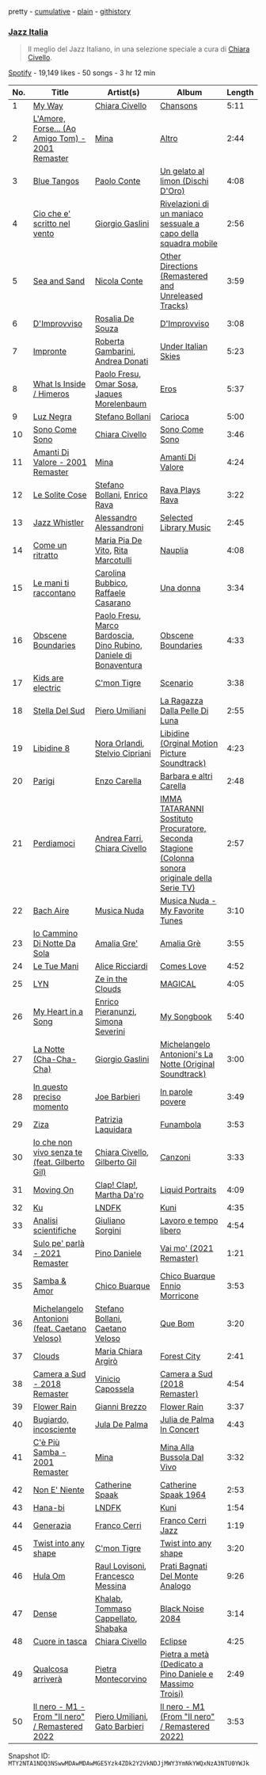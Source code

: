 pretty - [cumulative](/playlists/cumulative/37i9dQZF1DX30D074EWuy7.md) - [plain](/playlists/plain/37i9dQZF1DX30D074EWuy7) - [githistory](https://github.githistory.xyz/mackorone/spotify-playlist-archive/blob/main/playlists/plain/37i9dQZF1DX30D074EWuy7)

### [Jazz Italia](https://open.spotify.com/playlist/37i9dQZF1DX30D074EWuy7)

> Il meglio del Jazz Italiano, in una selezione speciale a cura di <a href="spotify:artist:4kVBW3oggjJ8epz4NWIGfk">Chiara Civello</a>.

[Spotify](https://open.spotify.com/user/spotify) - 19,149 likes - 50 songs - 3 hr 12 min

| No. | Title | Artist(s) | Album | Length |
|---|---|---|---|---|
| 1 | [My Way](https://open.spotify.com/track/3XJC0d3Yo0y17ZtOlOdC3P) | [Chiara Civello](https://open.spotify.com/artist/4kVBW3oggjJ8epz4NWIGfk) | [Chansons](https://open.spotify.com/album/7d6I7tR73f3smXLcKQNgF9) | 5:11 |
| 2 | [L'Amore, Forse..\. \(Ao Amigo Tom\) \- 2001 Remaster](https://open.spotify.com/track/3H3JYGpcMIWzbIbweeRzSC) | [Mina](https://open.spotify.com/artist/3HL1CyOnDLFJo1Rr8YBlKy) | [Altro](https://open.spotify.com/album/61htRVQVo0f4E9Gm9X4do7) | 2:44 |
| 3 | [Blue Tangos](https://open.spotify.com/track/4CTxJoPFfI8okvF8nPdiD6) | [Paolo Conte](https://open.spotify.com/artist/7bAIYB0KGbYXlGbIjyFAcI) | [Un gelato al limon \(Dischi D'Oro\)](https://open.spotify.com/album/3iuH9w9SQFXICFswmaoX8y) | 4:08 |
| 4 | [Cio che e' scritto nel vento](https://open.spotify.com/track/6wCsRchz3850j0GgfXYjrV) | [Giorgio Gaslini](https://open.spotify.com/artist/4Sqn2CbDsOLkRu20ALOnDF) | [Rivelazioni di un maniaco sessuale a capo della squadra mobile](https://open.spotify.com/album/2bu5QRAoFBgSryv8LQODxI) | 2:56 |
| 5 | [Sea and Sand](https://open.spotify.com/track/6SywHlqpazHVFfzw1rAnVz) | [Nicola Conte](https://open.spotify.com/artist/5dUI54FMDxPqaXbNs4kLpB) | [Other Directions \(Remastered and Unreleased Tracks\)](https://open.spotify.com/album/5cKcN1R8UBM5AHySPWAdCQ) | 3:59 |
| 6 | [D'Improvviso](https://open.spotify.com/track/2aco8Ba7NUEtHYRHN3ZhYd) | [Rosalia De Souza](https://open.spotify.com/artist/4UK7ZwlNiYWVFeATAQian1) | [D'Improvviso](https://open.spotify.com/album/5uMkplQohrSjoclLGmLpTe) | 3:08 |
| 7 | [Impronte](https://open.spotify.com/track/6dlMTPMkePiZ4YFn95Tcgv) | [Roberta Gambarini](https://open.spotify.com/artist/5tW1LNzRtpzKpzTK7HAWTS), [Andrea Donati](https://open.spotify.com/artist/0NZCNObxYB5k1IDkSNZyc0) | [Under Italian Skies](https://open.spotify.com/album/5SxQviRKSPWbCJwgTGf737) | 5:23 |
| 8 | [What Is Inside / Himeros](https://open.spotify.com/track/2D6d5d3HMrff4z8sAVHJBr) | [Paolo Fresu](https://open.spotify.com/artist/2qW0CNnmvdEQwiabdareHi), [Omar Sosa](https://open.spotify.com/artist/2zyVwasA2QkaVopBFZ2RfX), [Jaques Morelenbaum](https://open.spotify.com/artist/5QdS83aNvQzKgj43VTdY8d) | [Eros](https://open.spotify.com/album/33etMZVrNXc989ByzH0rlu) | 5:37 |
| 9 | [Luz Negra](https://open.spotify.com/track/24r0Ni7UbWHy69PBOe364Q) | [Stefano Bollani](https://open.spotify.com/artist/6LO13YjxG7x8waq1RGOYI7) | [Carioca](https://open.spotify.com/album/0BcPVNgNrtNtXdBrcz7fAp) | 5:00 |
| 10 | [Sono Come Sono](https://open.spotify.com/track/1F3tfdSF72hS1X3PSrwC5X) | [Chiara Civello](https://open.spotify.com/artist/4kVBW3oggjJ8epz4NWIGfk) | [Sono Come Sono](https://open.spotify.com/album/63VoYQPDzymodlgLyn3SWq) | 3:46 |
| 11 | [Amanti Di Valore \- 2001 Remaster](https://open.spotify.com/track/639VCzKkpuvvm95vYZuTyf) | [Mina](https://open.spotify.com/artist/3HL1CyOnDLFJo1Rr8YBlKy) | [Amanti Di Valore](https://open.spotify.com/album/51z3JDln4n8UxadU0KPgTR) | 4:24 |
| 12 | [Le Solite Cose](https://open.spotify.com/track/0EPjgMUOhFoWDYp5Kau4Fw) | [Stefano Bollani](https://open.spotify.com/artist/6LO13YjxG7x8waq1RGOYI7), [Enrico Rava](https://open.spotify.com/artist/0NLlZlYs28ClkYXasvqmjy) | [Rava Plays Rava](https://open.spotify.com/album/4zNq65EwCEDfs2mTih9bNs) | 3:22 |
| 13 | [Jazz Whistler](https://open.spotify.com/track/2eO48qUibU8IAM4tR51mrV) | [Alessandro Alessandroni](https://open.spotify.com/artist/6NXwJ5CEziDQrfimLpr7gZ) | [Selected Library Music](https://open.spotify.com/album/5LKhJ089woBuOf9e3eRzHC) | 2:45 |
| 14 | [Come un ritratto](https://open.spotify.com/track/1xD323f4XEBlW1lfOeKtts) | [Maria Pia De Vito](https://open.spotify.com/artist/2WdJBOMuv70FribaCLT5vE), [Rita Marcotulli](https://open.spotify.com/artist/1KaiGnVyxEODkywQQBoSZJ) | [Nauplia](https://open.spotify.com/album/0kOi2BR2cvfhtqBi7e7CqR) | 4:08 |
| 15 | [Le mani ti raccontano](https://open.spotify.com/track/4z8g7Q1e5Rb8LwranPMIvA) | [Carolina Bubbico](https://open.spotify.com/artist/0HWrWCAD8nN3DnbR02wVxW), [Raffaele Casarano](https://open.spotify.com/artist/6MnERY0Sy2OLv7YcI43XaB) | [Una donna](https://open.spotify.com/album/673SSPKOImvM3idfEUHpLj) | 3:34 |
| 16 | [Obscene Boundaries](https://open.spotify.com/track/669PLiX7MKEgsEhRikAbTX) | [Paolo Fresu](https://open.spotify.com/artist/2qW0CNnmvdEQwiabdareHi), [Marco Bardoscia](https://open.spotify.com/artist/6nPFcBOpXLW2vzvor5xo6E), [Dino Rubino](https://open.spotify.com/artist/3BatL5ELL5CEN1xjCeDi7S), [Daniele di Bonaventura](https://open.spotify.com/artist/2FfQ9VP66RZxG0lmiMAKT6) | [Obscene Boundaries](https://open.spotify.com/album/2FbEbKrA4TG7dQAo9fK6Im) | 4:33 |
| 17 | [Kids are electric](https://open.spotify.com/track/056cAK9yCGO0dH8qSyzwa9) | [C'mon Tigre](https://open.spotify.com/artist/1ntP294de9KGcB3pTfpGfJ) | [Scenario](https://open.spotify.com/album/05jI23SZkmENSXCPIyJCRu) | 3:38 |
| 18 | [Stella Del Sud](https://open.spotify.com/track/4DkvQdCtKBSPJ8D9O6oP9p) | [Piero Umiliani](https://open.spotify.com/artist/5sD7Cf3SaTVcrg81GQi1Xk) | [La Ragazza Dalla Pelle Di Luna](https://open.spotify.com/album/2Yy70WbCDfjI4yzfska0Yg) | 2:55 |
| 19 | [Libidine 8](https://open.spotify.com/track/3xiZ0cV7Q50inH4RDYHN4m) | [Nora Orlandi](https://open.spotify.com/artist/3p6nLdwfXNkENb2NplCvyv), [Stelvio Cipriani](https://open.spotify.com/artist/32GAlFg8ZU34WZLFjAUAGQ) | [Libidine \(Orginal Motion Picture Soundtrack\)](https://open.spotify.com/album/4FYs2SbGNF8Di9iAedjuml) | 4:23 |
| 20 | [Parigi](https://open.spotify.com/track/36aR1dzH12NKQDeDRSentd) | [Enzo Carella](https://open.spotify.com/artist/5OJ0DNeHpHq7b6fHWRaPp9) | [Barbara e altri Carella](https://open.spotify.com/album/21F0EWtwLcajf9MFKn1Tdo) | 2:48 |
| 21 | [Perdiamoci](https://open.spotify.com/track/6Gl9tNQtgzQwAcFg17KcqA) | [Andrea Farri](https://open.spotify.com/artist/53UG4rUlSm5H3F8C9pXls2), [Chiara Civello](https://open.spotify.com/artist/4kVBW3oggjJ8epz4NWIGfk) | [IMMA TATARANNI Sostituto Procuratore, Seconda Stagione \(Colonna sonora originale della Serie TV\)](https://open.spotify.com/album/73FP2aV57Q08P4HlV2QdYN) | 2:57 |
| 22 | [Bach Aire](https://open.spotify.com/track/0wUKunfyR7JY0fyQ9Iq1wW) | [Musica Nuda](https://open.spotify.com/artist/4SCNBobp8MbdOHco1VRiPc) | [Musica Nuda \- My Favorite Tunes](https://open.spotify.com/album/4r4EAuG5rF6nzJu2haUQQ2) | 3:10 |
| 23 | [Io Cammino Di Notte Da Sola](https://open.spotify.com/track/4XggtZPzgMmc3E66zjXvNU) | [Amalia Gre'](https://open.spotify.com/artist/12uNjzynmyMGS18wFjnsxv) | [Amalia Grè](https://open.spotify.com/album/1id44YJbf1yx3GOKi8Q4VZ) | 3:55 |
| 24 | [Le Tue Mani](https://open.spotify.com/track/497xZ3NsjcAXGs0yx3vs8V) | [Alice Ricciardi](https://open.spotify.com/artist/4PPBw8LWMH9HOTtAnmBzVl) | [Comes Love](https://open.spotify.com/album/5XQ6X5WJEpdst4PFJFEpuS) | 4:52 |
| 25 | [LYN](https://open.spotify.com/track/1VcYoVIyPOJRgy8163bXJR) | [Ze in the Clouds](https://open.spotify.com/artist/5cflBaBT7fUwdCJZgi2ESf) | [MAGICAL](https://open.spotify.com/album/0qDJyxOL6E1J4EoHXMbaOn) | 4:05 |
| 26 | [My Heart in a Song](https://open.spotify.com/track/5PcNrgBKBr1r4NTmTlH5Am) | [Enrico Pieranunzi](https://open.spotify.com/artist/5vACdMa2kY7jHnlJwqYRKP), [Simona Severini](https://open.spotify.com/artist/7svwx5ZfrR3TUQbGds1F5l) | [My Songbook](https://open.spotify.com/album/3i04DEvKjsJQSJahI2jW9E) | 5:40 |
| 27 | [La Notte \(Cha\-Cha\-Cha\)](https://open.spotify.com/track/7a2gFY11mdJl2C0lXsSKVw) | [Giorgio Gaslini](https://open.spotify.com/artist/4Sqn2CbDsOLkRu20ALOnDF) | [Michelangelo Antonioni's La Notte \(Original Soundtrack\)](https://open.spotify.com/album/5lbHc5PRCrpfDpve9AgIBY) | 3:00 |
| 28 | [In questo preciso momento](https://open.spotify.com/track/4texReLtnHjPKT5bgLFrp0) | [Joe Barbieri](https://open.spotify.com/artist/70S7xGDXv69V2vUv3z1PeT) | [In parole povere](https://open.spotify.com/album/7rW09Tz4zro12zRrpqIwli) | 3:49 |
| 29 | [Ziza](https://open.spotify.com/track/2jFUhbdMvf2BHxq6DyjBvW) | [Patrizia Laquidara](https://open.spotify.com/artist/4KlpFEaCAxO1NYQPFqsQp9) | [Funambola](https://open.spotify.com/album/6oEuYdTkjyGUHkCiQxCbXx) | 3:53 |
| 30 | [Io che non vivo senza te \(feat\. Gilberto Gil\)](https://open.spotify.com/track/02CCbavXk0pp1yRPFJ9YzM) | [Chiara Civello](https://open.spotify.com/artist/4kVBW3oggjJ8epz4NWIGfk), [Gilberto Gil](https://open.spotify.com/artist/7oEkUINVIj1Nr3Wnj8tzqr) | [Canzoni](https://open.spotify.com/album/29rET50syooPhPiSQeYo3L) | 3:33 |
| 31 | [Moving On](https://open.spotify.com/track/24jQYMpwrraSLf6TfE2K0U) | [Clap! Clap!](https://open.spotify.com/artist/4o6gglPeg2GgT0FYDtzFeF), [Martha Da'ro](https://open.spotify.com/artist/312xfcd1WbKDhBnqPxjXVl) | [Liquid Portraits](https://open.spotify.com/album/19uGXP6YaIElZQ08aNLJwS) | 4:09 |
| 32 | [Ku](https://open.spotify.com/track/35Lf2OYrSXe4Dquhd87Djh) | [LNDFK](https://open.spotify.com/artist/2PyFLSnE2J670nBHdmwil4) | [Kuni](https://open.spotify.com/album/40dfgXsb0aemwlP10pfGCx) | 4:35 |
| 33 | [Analisi scientifiche](https://open.spotify.com/track/6vN0AqD9Zk4uolNlCRufxQ) | [Giuliano Sorgini](https://open.spotify.com/artist/7Kmplk6Rgd6m2JgwUoESRX) | [Lavoro e tempo libero](https://open.spotify.com/album/5VWALGguSmp9l3FN2BWcNP) | 4:54 |
| 34 | [Sulo pe' parlà \- 2021 Remaster](https://open.spotify.com/track/3fHlklHoNKCFSUSvHLpygd) | [Pino Daniele](https://open.spotify.com/artist/2eFv7NVs8R6Go7msuqikeg) | [Vai mo' \(2021 Remaster\)](https://open.spotify.com/album/337FIRdreM3p4irs8hrMsX) | 1:21 |
| 35 | [Samba & Amor](https://open.spotify.com/track/1cIgUZK3ADlx5WcfBf4EMY) | [Chico Buarque](https://open.spotify.com/artist/6tOsSffQQIXmK8TqsDck8t) | [Chico Buarque Ennio Morricone](https://open.spotify.com/album/32aYHXcg8Q4OAtjfuxwg83) | 3:53 |
| 36 | [Michelangelo Antonioni \(feat\. Caetano Veloso\)](https://open.spotify.com/track/09AVoedIvM5WqdJA2j4tIb) | [Stefano Bollani](https://open.spotify.com/artist/6LO13YjxG7x8waq1RGOYI7), [Caetano Veloso](https://open.spotify.com/artist/7HGNYPmbDrMkylWqeFCOIQ) | [Que Bom](https://open.spotify.com/album/5026kdJj7O7U2ucEbJQ2LT) | 3:20 |
| 37 | [Clouds](https://open.spotify.com/track/3ykJNweqsA0sc4d8Hje06f) | [Maria Chiara Argirò](https://open.spotify.com/artist/2uz9ERD3U5c4F2CZDS0mzb) | [Forest City](https://open.spotify.com/album/0mZ8l9nfp2koUm8sPW0mq9) | 2:41 |
| 38 | [Camera a Sud \- 2018 Remaster](https://open.spotify.com/track/0YwcpthFw2hWpYPIE3roOv) | [Vinicio Capossela](https://open.spotify.com/artist/6FlxhoUGATC40TALMesaFM) | [Camera a Sud \(2018 Remaster\)](https://open.spotify.com/album/2f8SLeDZiYXe4X9N9sRfQO) | 4:54 |
| 39 | [Flower Rain](https://open.spotify.com/track/0SU43DECmSUO69rHLok0Nv) | [Gianni Brezzo](https://open.spotify.com/artist/3JJR0ExBP5G8uyhcViM14W) | [Flower Rain](https://open.spotify.com/album/7AGOQzjucZUSYpaojAG0HY) | 3:37 |
| 40 | [Bugiardo, incosciente](https://open.spotify.com/track/3DXgG3Nncn1x9qrpZHZl0V) | [Jula De Palma](https://open.spotify.com/artist/5lW8wX7Dvny7gTTfql8755) | [Julia de Palma In Concert](https://open.spotify.com/album/3Jwv7FkYyegDB5Pl6V8pQL) | 4:43 |
| 41 | [C'è Più Samba \- 2001 Remaster](https://open.spotify.com/track/6l3rdwqA67H4aEvlW4Nxc2) | [Mina](https://open.spotify.com/artist/3HL1CyOnDLFJo1Rr8YBlKy) | [Mina Alla Bussola Dal Vivo](https://open.spotify.com/album/62GEeqP3R7TaeP1knNwauP) | 3:32 |
| 42 | [Non E' Niente](https://open.spotify.com/track/4j8dq61rjRRM5tIhQqrZDv) | [Catherine Spaak](https://open.spotify.com/artist/0GBQEo1KqJaRlPqO1UMLh2) | [Catherine Spaak 1964](https://open.spotify.com/album/55sUHv575CDZF2rOFpuLYF) | 2:53 |
| 43 | [Hana\-bi](https://open.spotify.com/track/0905xQkLbHlEl2ThjXUcth) | [LNDFK](https://open.spotify.com/artist/2PyFLSnE2J670nBHdmwil4) | [Kuni](https://open.spotify.com/album/40dfgXsb0aemwlP10pfGCx) | 1:54 |
| 44 | [Generazia](https://open.spotify.com/track/2KWRSw7WgfSNcdiEWM8Q72) | [Franco Cerri](https://open.spotify.com/artist/1kk5a0EzDK5su94EBYUKPw) | [Franco Cerri Jazz](https://open.spotify.com/album/4VphmaeJQ8CAbRMRz9QDA8) | 1:19 |
| 45 | [Twist into any shape](https://open.spotify.com/track/5PfkURlOCU3WOcwvXri6B3) | [C'mon Tigre](https://open.spotify.com/artist/1ntP294de9KGcB3pTfpGfJ) | [Twist into any shape](https://open.spotify.com/album/54IB25ZxxXA0vCBicZKc5j) | 3:20 |
| 46 | [Hula Om](https://open.spotify.com/track/1xBke1qBIpQHmM9q3hKemz) | [Raul Lovisoni](https://open.spotify.com/artist/14c03pepaaW7MNk7D5LG48), [Francesco Messina](https://open.spotify.com/artist/0z1i074D0xFtfxWLgZ3sGj) | [Prati Bagnati Del Monte Analogo](https://open.spotify.com/album/61B1GQvwCDsQMEP6yaySOB) | 9:26 |
| 47 | [Dense](https://open.spotify.com/track/5b8NRWfkmAddnuLRR2cQX6) | [Khalab](https://open.spotify.com/artist/7y31SHFbPMfSy2pJbeYQI3), [Tommaso Cappellato](https://open.spotify.com/artist/5xu6nwws5Wrbd5TayescJ2), [Shabaka](https://open.spotify.com/artist/6ywMpa6AmGJpV5Sbyy58Js) | [Black Noise 2084](https://open.spotify.com/album/0EsSqCtIP6bmOAMalHNNgw) | 3:14 |
| 48 | [Cuore in tasca](https://open.spotify.com/track/1zmMID6WpD1RB6BuyVGBxs) | [Chiara Civello](https://open.spotify.com/artist/4kVBW3oggjJ8epz4NWIGfk) | [Eclipse](https://open.spotify.com/album/1Qin2IvNiligQet7TAhnJZ) | 4:25 |
| 49 | [Qualcosa arriverà](https://open.spotify.com/track/5ceuMI84KjZqURwp34pXI6) | [Pietra Montecorvino](https://open.spotify.com/artist/51i8FQgii2TZTaQiV1nXbw) | [Pietra a metà \(Dedicato a Pino Daniele e Massimo Troisi\)](https://open.spotify.com/album/6Qd9rrboJQk988S14OHvqG) | 2:49 |
| 50 | [Il nero \- M1 \- From "Il nero" / Remastered 2022](https://open.spotify.com/track/1X59Vwv2aEiZWlAJ2UMRkK) | [Piero Umiliani](https://open.spotify.com/artist/5sD7Cf3SaTVcrg81GQi1Xk), [Gato Barbieri](https://open.spotify.com/artist/7dXBi98p0mN5JCpBnU0XEm) | [Il nero \- M1 \(From "Il nero" / Remastered 2022\)](https://open.spotify.com/album/10t6anSBCxBVZMSPK5bPk9) | 3:53 |

Snapshot ID: `MTY2NTA1NDQ3NSwwMDAwMDAwMGE5Yzk4ZDk2Y2VkNDJjMWY3YmNkYWQxNzA3NTU0YWJk`
